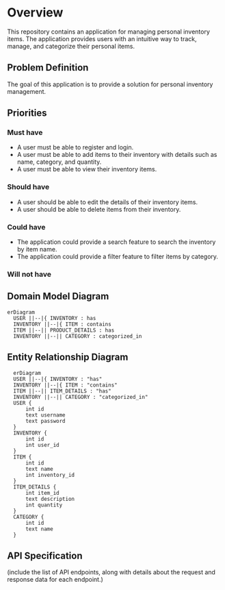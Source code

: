 # Overview

This repository contains an application for managing personal inventory items. The application provides users with an intuitive way to track, manage, and categorize their personal items.

## Problem Definition

The goal of this application is to provide a solution for personal inventory management.

## Priorities

### Must have

- A user must be able to register and login.
- A user must be able to add items to their inventory with details such as name, category, and quantity.
- A user must be able to view their inventory items.

### Should have

- A user should be able to edit the details of their inventory items.
- A user should be able to delete items from their inventory.

### Could have

- The application could provide a search feature to search the inventory by item name.
- The application could provide a filter feature to filter items by category.

### Will not have

## Domain Model Diagram

```mermaid
erDiagram
  USER ||--|{ INVENTORY : has
  INVENTORY ||--|{ ITEM : contains
  ITEM ||--|| PRODUCT_DETAILS : has
  INVENTORY ||--|| CATEGORY : categorized_in
  ```

  ## Entity Relationship Diagram

```mermaid
  erDiagram
  USER ||--|{ INVENTORY : "has"
  INVENTORY ||--|{ ITEM : "contains"
  ITEM ||--|| ITEM_DETAILS : "has"
  INVENTORY ||--|| CATEGORY : "categorized_in"
  USER {
      int id
      text username
      text password
  }
  INVENTORY {
      int id
      int user_id
  }
  ITEM {
      int id
      text name
      int inventory_id
  }
  ITEM_DETAILS {
      int item_id
      text description
      int quantity
  }
  CATEGORY {
      int id
      text name
  }
  ```

## API Specification

(include the list of API endpoints, along with details about the request and response data for each endpoint.)
